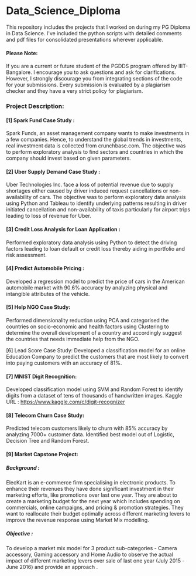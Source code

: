 # Data_Science_Diploma

This repository includes the projects that I worked on during my PG Diploma in Data Science. I've included the python scripts with detailed comments and pdf files for consolidated presentations wherever applicable.

#### Please Note: 

If you are a current or future student of the PGDDS program offered by IIIT-Bangalore. I encourage you to ask questions and ask for clarifications. However, I strongly discourage you from integrating sections of the code for your submissions. Every submission is evaluated by a plagiarism checker and they have a very strict policy for plagiarism.

### Project Description:

#### [1] Spark Fund Case Study :

Spark Funds, an asset management company wants to make investments in a few companies. Hence, to understand the global trends in investments, real investment data is collected from crunchbase.com. The objective was to perform exploratory analysis to find sectors and countries in which the company should invest based on given parameters.

#### [2] Uber Supply Demand Case Study :

Uber Technologies Inc. face a loss of potential revenue due to supply shortages either caused by driver induced request cancellations or non-availability of cars. The objective was to perform exploratory data analysis using Python and Tableau to identify underlying patterns resulting in driver initiated cancellation and non-availability of taxis particularly for airport trips leading to loss of revenue for Uber.

#### [3] Credit Loss Analysis for Loan Application :

Performed exploratory data analysis using Python to detect the driving factors leading to loan default or credit loss thereby aiding in portfolio and risk assessment.

#### [4] Predict Automobile Pricing :

Developed a regression model to predict the price of cars in the American automobile market with 90.6% accuracy by analyzing physical and intangible attributes of the vehicle.

#### [5] Help NGO Case Study:

Performed dimensionality reduction using PCA and categorised the countries on socio-economic and health factors using Clustering to determine the overall development of a country and accordingly suggest the countries that needs immediate help from the NGO.

[6] Lead Score Case Study:
Developed a classification model for an online Education Company to predict the customers that are most likely to convert into paying customers with an accuracy of 81%.

#### [7] MNIST Digit Recognition:

Developed classification model using SVM and Random Forest to identify digits from a dataset of tens of thousands of handwritten images. Kaggle URL : https://www.kaggle.com/c/digit-recognizer

#### [8] Telecom Churn Case Study:

Predicted telecom customers likely to churn with 85% accuracy by analyzing 7000+ customer data. Identified best model out of Logistic, Decision Tree and Random Forest.

#### [9] Market Capstone Project:

##### Background :

ElecKart is an e-commerce firm specialising in electronic products. To enhance their revenues they have done significant  investment in their marketing efforts, like promotions over last one year. They are about to create a marketing budget for the  next year which includes spending on commercials, online campaigns, and pricing & promotion strategies. They want to  reallocate their budget optimally across different marketing levers to improve the revenue response using Market Mix  modelling. 

##### Objective :

To develop a market mix model for 3 product sub-categories - Camera accessory, Gaming accessory and Home Audio to  observe the actual impact of different marketing levers over sale of last one year (July 2015 -June 2016) and provide an approach .


